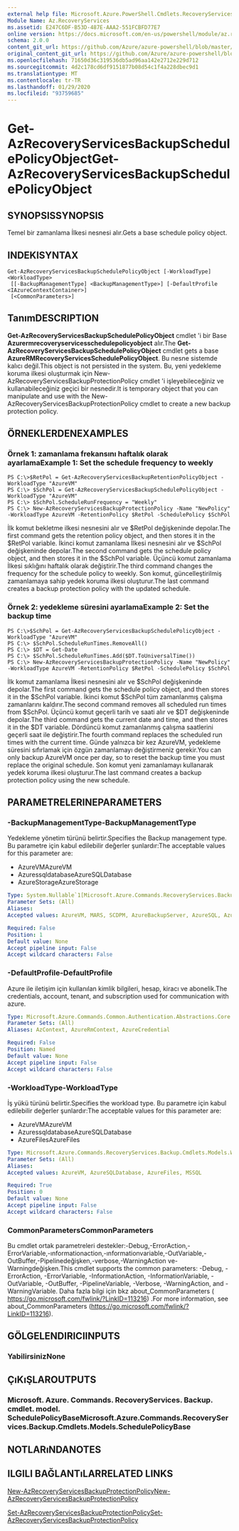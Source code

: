 ```yaml
---
external help file: Microsoft.Azure.PowerShell.Cmdlets.RecoveryServices.Backup.dll-Help.xml
Module Name: Az.RecoveryServices
ms.assetid: E247C6DF-B53D-487E-AAA2-551FCBFD77E7
online version: https://docs.microsoft.com/en-us/powershell/module/az.recoveryservices/get-azrecoveryservicesbackupschedulepolicyobject
schema: 2.0.0
content_git_url: https://github.com/Azure/azure-powershell/blob/master/src/RecoveryServices/RecoveryServices/help/Get-AzRecoveryServicesBackupSchedulePolicyObject.md
original_content_git_url: https://github.com/Azure/azure-powershell/blob/master/src/RecoveryServices/RecoveryServices/help/Get-AzRecoveryServicesBackupSchedulePolicyObject.md
ms.openlocfilehash: 71650d36c319536db5ad96aa142e2712e229d712
ms.sourcegitcommit: 4d2c178cd6df9151877b08d54c1f4a228dbec9d1
ms.translationtype: MT
ms.contentlocale: tr-TR
ms.lasthandoff: 01/29/2020
ms.locfileid: "93759685"
---
```

# <span data-ttu-id="1fd61-101">Get-AzRecoveryServicesBackupSchedulePolicyObject</span><span class="sxs-lookup"><span data-stu-id="1fd61-101">Get-AzRecoveryServicesBackupSchedulePolicyObject</span></span>

## <span data-ttu-id="1fd61-102">SYNOPSIS</span><span class="sxs-lookup"><span data-stu-id="1fd61-102">SYNOPSIS</span></span>
<span data-ttu-id="1fd61-103">Temel bir zamanlama İlkesi nesnesi alır.</span><span class="sxs-lookup"><span data-stu-id="1fd61-103">Gets a base schedule policy object.</span></span>

## <span data-ttu-id="1fd61-104">INDEKI</span><span class="sxs-lookup"><span data-stu-id="1fd61-104">SYNTAX</span></span>

```
Get-AzRecoveryServicesBackupSchedulePolicyObject [-WorkloadType] <WorkloadType>
 [[-BackupManagementType] <BackupManagementType>] [-DefaultProfile <IAzureContextContainer>]
 [<CommonParameters>]
```

## <span data-ttu-id="1fd61-105">Tanım</span><span class="sxs-lookup"><span data-stu-id="1fd61-105">DESCRIPTION</span></span>
<span data-ttu-id="1fd61-106">**Get-AzRecoveryServicesBackupSchedulePolicyObject** cmdlet 'i bir Base **Azurermrecoveryservicesschedulepolicyobject** alır.</span><span class="sxs-lookup"><span data-stu-id="1fd61-106">The **Get-AzRecoveryServicesBackupSchedulePolicyObject** cmdlet gets a base **AzureRMRecoveryServicesSchedulePolicyObject**.</span></span>
<span data-ttu-id="1fd61-107">Bu nesne sistemde kalıcı değil.</span><span class="sxs-lookup"><span data-stu-id="1fd61-107">This object is not persisted in the system.</span></span>
<span data-ttu-id="1fd61-108">Bu, yeni yedekleme koruma ilkesi oluşturmak için New-AzRecoveryServicesBackupProtectionPolicy cmdlet 'i işleyebileceğiniz ve kullanabileceğiniz geçici bir nesnedir.</span><span class="sxs-lookup"><span data-stu-id="1fd61-108">It is temporary object that you can manipulate and use with the New-AzRecoveryServicesBackupProtectionPolicy cmdlet to create a new backup protection policy.</span></span>

## <span data-ttu-id="1fd61-109">ÖRNEKLERDEN</span><span class="sxs-lookup"><span data-stu-id="1fd61-109">EXAMPLES</span></span>

### <span data-ttu-id="1fd61-110">Örnek 1: zamanlama frekansını haftalık olarak ayarlama</span><span class="sxs-lookup"><span data-stu-id="1fd61-110">Example 1: Set the schedule frequency to weekly</span></span>
```
PS C:\>$RetPol = Get-AzRecoveryServicesBackupRetentionPolicyObject -WorkloadType "AzureVM" 
PS C:\> $SchPol = Get-AzRecoveryServicesBackupSchedulePolicyObject -WorkloadType "AzureVM" 
PS C:\> $SchPol.ScheduleRunFrequency = "Weekly"
PS C:\> New-AzRecoveryServicesBackupProtectionPolicy -Name "NewPolicy" -WorkloadType AzureVM -RetentionPolicy $RetPol -SchedulePolicy $SchPol
```

<span data-ttu-id="1fd61-111">İlk komut bekletme ilkesi nesnesini alır ve $RetPol değişkeninde depolar.</span><span class="sxs-lookup"><span data-stu-id="1fd61-111">The first command gets the retention policy object, and then stores it in the $RetPol variable.</span></span>
<span data-ttu-id="1fd61-112">İkinci komut zamanlama İlkesi nesnesini alır ve $SchPol değişkeninde depolar.</span><span class="sxs-lookup"><span data-stu-id="1fd61-112">The second command gets the schedule policy object, and then stores it in the $SchPol variable.</span></span>
<span data-ttu-id="1fd61-113">Üçüncü komut zamanlama İlkesi sıklığını haftalık olarak değiştirir.</span><span class="sxs-lookup"><span data-stu-id="1fd61-113">The third command changes the frequency for the schedule policy to weekly.</span></span>
<span data-ttu-id="1fd61-114">Son komut, güncelleştirilmiş zamanlamaya sahip yedek koruma ilkesi oluşturur.</span><span class="sxs-lookup"><span data-stu-id="1fd61-114">The last command creates a backup protection policy with the updated schedule.</span></span>

### <span data-ttu-id="1fd61-115">Örnek 2: yedekleme süresini ayarlama</span><span class="sxs-lookup"><span data-stu-id="1fd61-115">Example 2: Set the backup time</span></span>
```
PS C:\>$SchPol = Get-AzRecoveryServicesBackupSchedulePolicyObject -WorkloadType "AzureVM" 
PS C:\> $SchPol.ScheduleRunTimes.RemoveAll()
PS C:\> $DT = Get-Date
PS C:\> $SchPol.ScheduleRunTimes.Add($DT.ToUniversalTime())
PS C:\> New-AzRecoveryServicesBackupProtectionPolicy -Name "NewPolicy" -WorkloadType AzureVM -RetentionPolicy $RetPol -SchedulePolicy $SchPol
```

<span data-ttu-id="1fd61-116">İlk komut zamanlama İlkesi nesnesini alır ve $SchPol değişkeninde depolar.</span><span class="sxs-lookup"><span data-stu-id="1fd61-116">The first command gets the schedule policy object, and then stores it in the $SchPol variable.</span></span>
<span data-ttu-id="1fd61-117">İkinci komut $SchPol tüm zamanlanmış çalışma zamanlarını kaldırır.</span><span class="sxs-lookup"><span data-stu-id="1fd61-117">The second command removes all scheduled run times from $SchPol.</span></span>
<span data-ttu-id="1fd61-118">Üçüncü komut geçerli tarih ve saati alır ve $DT değişkeninde depolar.</span><span class="sxs-lookup"><span data-stu-id="1fd61-118">The third command gets the current date and time, and then stores it in the $DT variable.</span></span>
<span data-ttu-id="1fd61-119">Dördüncü komut zamanlanmış çalışma saatlerini geçerli saat ile değiştirir.</span><span class="sxs-lookup"><span data-stu-id="1fd61-119">The fourth command replaces the scheduled run times with the current time.</span></span>
<span data-ttu-id="1fd61-120">Günde yalnızca bir kez AzureVM, yedekleme süresini sıfırlamak için özgün zamanlamayı değiştirmeniz gerekir.</span><span class="sxs-lookup"><span data-stu-id="1fd61-120">You can only backup AzureVM once per day, so to reset the backup time you must replace the original schedule.</span></span>
<span data-ttu-id="1fd61-121">Son komut yeni zamanlamayı kullanarak yedek koruma ilkesi oluşturur.</span><span class="sxs-lookup"><span data-stu-id="1fd61-121">The last command creates a backup protection policy using the new schedule.</span></span>

## <span data-ttu-id="1fd61-122">PARAMETRELERINE</span><span class="sxs-lookup"><span data-stu-id="1fd61-122">PARAMETERS</span></span>

### <span data-ttu-id="1fd61-123">-BackupManagementType</span><span class="sxs-lookup"><span data-stu-id="1fd61-123">-BackupManagementType</span></span>
<span data-ttu-id="1fd61-124">Yedekleme yönetim türünü belirtir.</span><span class="sxs-lookup"><span data-stu-id="1fd61-124">Specifies the Backup management type.</span></span>
<span data-ttu-id="1fd61-125">Bu parametre için kabul edilebilir değerler şunlardır:</span><span class="sxs-lookup"><span data-stu-id="1fd61-125">The acceptable values for this parameter are:</span></span>
- <span data-ttu-id="1fd61-126">AzureVM</span><span class="sxs-lookup"><span data-stu-id="1fd61-126">AzureVM</span></span> 
- <span data-ttu-id="1fd61-127">Azuressqldatabase</span><span class="sxs-lookup"><span data-stu-id="1fd61-127">AzureSQLDatabase</span></span>
- <span data-ttu-id="1fd61-128">AzureStorage</span><span class="sxs-lookup"><span data-stu-id="1fd61-128">AzureStorage</span></span>

```yaml
Type: System.Nullable`1[Microsoft.Azure.Commands.RecoveryServices.Backup.Cmdlets.Models.BackupManagementType]
Parameter Sets: (All)
Aliases:
Accepted values: AzureVM, MARS, SCDPM, AzureBackupServer, AzureSQL, AzureStorage, AzureWorkload

Required: False
Position: 1
Default value: None
Accept pipeline input: False
Accept wildcard characters: False
```

### <span data-ttu-id="1fd61-129">-DefaultProfile</span><span class="sxs-lookup"><span data-stu-id="1fd61-129">-DefaultProfile</span></span>
<span data-ttu-id="1fd61-130">Azure ile iletişim için kullanılan kimlik bilgileri, hesap, kiracı ve abonelik.</span><span class="sxs-lookup"><span data-stu-id="1fd61-130">The credentials, account, tenant, and subscription used for communication with azure.</span></span>

```yaml
Type: Microsoft.Azure.Commands.Common.Authentication.Abstractions.Core.IAzureContextContainer
Parameter Sets: (All)
Aliases: AzContext, AzureRmContext, AzureCredential

Required: False
Position: Named
Default value: None
Accept pipeline input: False
Accept wildcard characters: False
```

### <span data-ttu-id="1fd61-131">-WorkloadType</span><span class="sxs-lookup"><span data-stu-id="1fd61-131">-WorkloadType</span></span>
<span data-ttu-id="1fd61-132">İş yükü türünü belirtir.</span><span class="sxs-lookup"><span data-stu-id="1fd61-132">Specifies the workload type.</span></span>
<span data-ttu-id="1fd61-133">Bu parametre için kabul edilebilir değerler şunlardır:</span><span class="sxs-lookup"><span data-stu-id="1fd61-133">The acceptable values for this parameter are:</span></span>
- <span data-ttu-id="1fd61-134">AzureVM</span><span class="sxs-lookup"><span data-stu-id="1fd61-134">AzureVM</span></span> 
- <span data-ttu-id="1fd61-135">Azuressqldatabase</span><span class="sxs-lookup"><span data-stu-id="1fd61-135">AzureSQLDatabase</span></span>
- <span data-ttu-id="1fd61-136">AzureFiles</span><span class="sxs-lookup"><span data-stu-id="1fd61-136">AzureFiles</span></span>

```yaml
Type: Microsoft.Azure.Commands.RecoveryServices.Backup.Cmdlets.Models.WorkloadType
Parameter Sets: (All)
Aliases:
Accepted values: AzureVM, AzureSQLDatabase, AzureFiles, MSSQL

Required: True
Position: 0
Default value: None
Accept pipeline input: False
Accept wildcard characters: False
```

### <span data-ttu-id="1fd61-137">CommonParameters</span><span class="sxs-lookup"><span data-stu-id="1fd61-137">CommonParameters</span></span>
<span data-ttu-id="1fd61-138">Bu cmdlet ortak parametreleri destekler:-Debug,-ErrorAction,-ErrorVariable,-ınformationaction,-ınformationvariable,-OutVariable,-OutBuffer,-Pipelinedeğişken,-verbose,-WarningAction ve-Warningdeğişken.</span><span class="sxs-lookup"><span data-stu-id="1fd61-138">This cmdlet supports the common parameters: -Debug, -ErrorAction, -ErrorVariable, -InformationAction, -InformationVariable, -OutVariable, -OutBuffer, -PipelineVariable, -Verbose, -WarningAction, and -WarningVariable.</span></span> <span data-ttu-id="1fd61-139">Daha fazla bilgi için bkz about_CommonParameters ( https://go.microsoft.com/fwlink/?LinkID=113216) .</span><span class="sxs-lookup"><span data-stu-id="1fd61-139">For more information, see about_CommonParameters (https://go.microsoft.com/fwlink/?LinkID=113216).</span></span>

## <span data-ttu-id="1fd61-140">GÖLGELENDIRICI</span><span class="sxs-lookup"><span data-stu-id="1fd61-140">INPUTS</span></span>

### <span data-ttu-id="1fd61-141">Yabilirsiniz</span><span class="sxs-lookup"><span data-stu-id="1fd61-141">None</span></span>

## <span data-ttu-id="1fd61-142">ÇıKıŞLAR</span><span class="sxs-lookup"><span data-stu-id="1fd61-142">OUTPUTS</span></span>

### <span data-ttu-id="1fd61-143">Microsoft. Azure. Commands. RecoveryServices. Backup. cmdlet. model. SchedulePolicyBase</span><span class="sxs-lookup"><span data-stu-id="1fd61-143">Microsoft.Azure.Commands.RecoveryServices.Backup.Cmdlets.Models.SchedulePolicyBase</span></span>

## <span data-ttu-id="1fd61-144">NOTLARıNDA</span><span class="sxs-lookup"><span data-stu-id="1fd61-144">NOTES</span></span>

## <span data-ttu-id="1fd61-145">ILGILI BAĞLANTıLAR</span><span class="sxs-lookup"><span data-stu-id="1fd61-145">RELATED LINKS</span></span>

[<span data-ttu-id="1fd61-146">New-AzRecoveryServicesBackupProtectionPolicy</span><span class="sxs-lookup"><span data-stu-id="1fd61-146">New-AzRecoveryServicesBackupProtectionPolicy</span></span>](./New-AzRecoveryServicesBackupProtectionPolicy.md)

[<span data-ttu-id="1fd61-147">Set-AzRecoveryServicesBackupProtectionPolicy</span><span class="sxs-lookup"><span data-stu-id="1fd61-147">Set-AzRecoveryServicesBackupProtectionPolicy</span></span>](./Set-AzRecoveryServicesBackupProtectionPolicy.md)


